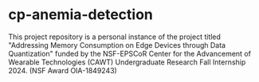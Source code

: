 # cp-anemia-detection
This project repository is a personal instance of the project titled "Addressing Memory Consumption on Edge Devices through Data Quantization" funded by the NSF-EPSCoR Center for the Advancement of Wearable Technologies (CAWT) Undergraduate Research Fall Internship 2024. (NSF Award OIA-1849243)
